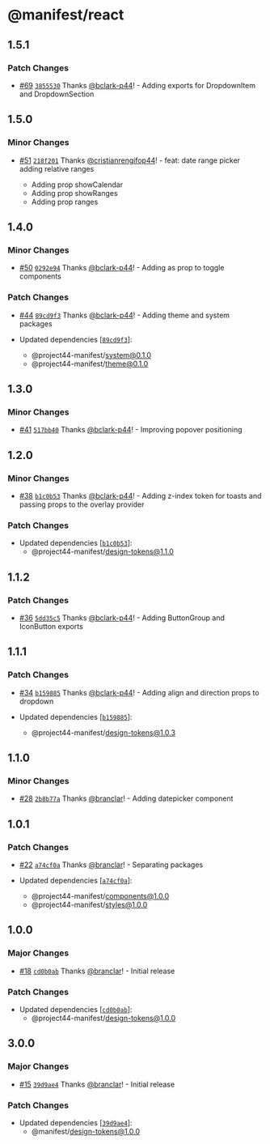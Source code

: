 # @manifest/react

## 1.5.1

### Patch Changes

- [#69](https://github.com/project44/manifest/pull/69) [`3855530`](https://github.com/project44/manifest/commit/3855530c77f35b61eaaed0dee078c454e6770643) Thanks [@bclark-p44](https://github.com/bclark-p44)! - Adding exports for DropdownItem and DropdownSection

## 1.5.0

### Minor Changes

- [#51](https://github.com/project44/manifest/pull/51) [`218f201`](https://github.com/project44/manifest/commit/218f201455a30967632827cdca0bab42dd2fcf9b) Thanks [@cristianrengifop44](https://github.com/cristianrengifop44)! - feat: date range picker adding relative ranges

  - Adding prop showCalendar
  - Adding prop showRanges
  - Adding prop ranges

## 1.4.0

### Minor Changes

- [#50](https://github.com/project44/manifest/pull/50) [`0292e94`](https://github.com/project44/manifest/commit/0292e9444a5530b31ec722ce9ba31c54030feae7) Thanks [@bclark-p44](https://github.com/bclark-p44)! - Adding as prop to toggle components

### Patch Changes

- [#44](https://github.com/project44/manifest/pull/44) [`89cd9f3`](https://github.com/project44/manifest/commit/89cd9f326a680ca63f1b30f12fed7600c6fdf005) Thanks [@bclark-p44](https://github.com/bclark-p44)! - Adding theme and system packages

- Updated dependencies [[`89cd9f3`](https://github.com/project44/manifest/commit/89cd9f326a680ca63f1b30f12fed7600c6fdf005)]:
  - @project44-manifest/system@0.1.0
  - @project44-manifest/theme@0.1.0

## 1.3.0

### Minor Changes

- [#41](https://github.com/project44/manifest/pull/41) [`517bb40`](https://github.com/project44/manifest/commit/517bb40bb076f459238d69b5baa33cff7874fb4b) Thanks [@bclark-p44](https://github.com/bclark-p44)! - Improving popover positioning

## 1.2.0

### Minor Changes

- [#38](https://github.com/project44/manifest/pull/38) [`b1c0b53`](https://github.com/project44/manifest/commit/b1c0b5308e0a3cf290cc5821573d0e5597cc4174) Thanks [@bclark-p44](https://github.com/bclark-p44)! - Adding z-index token for toasts and passing props to the overlay provider

### Patch Changes

- Updated dependencies [[`b1c0b53`](https://github.com/project44/manifest/commit/b1c0b5308e0a3cf290cc5821573d0e5597cc4174)]:
  - @project44-manifest/design-tokens@1.1.0

## 1.1.2

### Patch Changes

- [#36](https://github.com/project44/manifest/pull/36) [`5dd35c5`](https://github.com/project44/manifest/commit/5dd35c514996d623cca3d686a51a3672b8fb776b) Thanks [@bclark-p44](https://github.com/bclark-p44)! - Adding ButtonGroup and IconButton exports

## 1.1.1

### Patch Changes

- [#34](https://github.com/project44/manifest/pull/34) [`b159885`](https://github.com/project44/manifest/commit/b1598850c1f74990a32edc1856eccdaee7225807) Thanks [@bclark-p44](https://github.com/bclark-p44)! - Adding align and direction props to dropdown

- Updated dependencies [[`b159885`](https://github.com/project44/manifest/commit/b1598850c1f74990a32edc1856eccdaee7225807)]:
  - @project44-manifest/design-tokens@1.0.3

## 1.1.0

### Minor Changes

- [#28](https://github.com/project44/manifest/pull/28) [`2b8b77a`](https://github.com/project44/manifest/commit/2b8b77a35a6495940f9e066cc56e702b2e0e8e10) Thanks [@branclar](https://github.com/branclar)! - Adding datepicker component

## 1.0.1

### Patch Changes

- [#22](https://github.com/project44/manifest/pull/22) [`a74cf0a`](https://github.com/project44/manifest/commit/a74cf0af2a87ac3a65e328c932af0ea25fc0fae2) Thanks [@branclar](https://github.com/branclar)! - Separating packages

- Updated dependencies [[`a74cf0a`](https://github.com/project44/manifest/commit/a74cf0af2a87ac3a65e328c932af0ea25fc0fae2)]:
  - @project44-manifest/components@1.0.0
  - @project44-manifest/styles@1.0.0

## 1.0.0

### Major Changes

- [#18](https://github.com/project44/manifest/pull/18) [`cd0b0ab`](https://github.com/project44/manifest/commit/cd0b0ab4da43ba54ca7c398c061e1717a1389144) Thanks [@branclar](https://github.com/branclar)! - Initial release

### Patch Changes

- Updated dependencies [[`cd0b0ab`](https://github.com/project44/manifest/commit/cd0b0ab4da43ba54ca7c398c061e1717a1389144)]:
  - @project44-manifest/design-tokens@1.0.0

## 3.0.0

### Major Changes

- [#15](https://github.com/project44/manifest/pull/15) [`39d9ae4`](https://github.com/project44/manifest/commit/39d9ae46b4d0a7e8d2c2ad5a7e7ce66e8334f4fc) Thanks [@branclar](https://github.com/branclar)! - Initial release

### Patch Changes

- Updated dependencies [[`39d9ae4`](https://github.com/project44/manifest/commit/39d9ae46b4d0a7e8d2c2ad5a7e7ce66e8334f4fc)]:
  - @manifest/design-tokens@1.0.0
